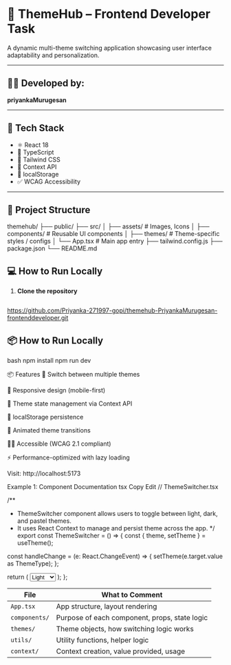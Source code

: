 # 🌈 ThemeHub – Frontend Developer Task

A dynamic multi-theme switching application showcasing user interface adaptability and personalization.

---

## 👨‍💻 Developed by:
**priyankaMurugesan**

---

## 🚀 Tech Stack

- ⚛️ React 18
- 📘 TypeScript
- 🎨 Tailwind CSS
- 🧠 Context API
- 💾 localStorage
- ✅ WCAG Accessibility

---

## 📂 Project Structure

themehub/
├── public/
├── src/
│ ├── assets/ # Images, Icons
│ ├── components/ # Reusable UI components
│ ├── themes/ # Theme-specific styles / configs
│ └── App.tsx # Main app entry
├── tailwind.config.js
├── package.json
└── README.md

## 💻 How to Run Locally

1. **Clone the repository**
   ```bash
https://github.com/Priyanka-271997-gopi/themehub-PriyankaMurugesan-frontenddeveloper.git

## 📦 How to Run Locally
bash
npm install
npm run dev

📦 Features
🎨 Switch between multiple themes

📱 Responsive design (mobile-first)

🧠 Theme state management via Context API

💾 localStorage persistence

🌈 Animated theme transitions

🧑‍🦯 Accessible (WCAG 2.1 compliant)

⚡ Performance-optimized with lazy loading

Visit: http://localhost:5173



 Example 1: Component Documentation
tsx
Copy
Edit
// ThemeSwitcher.tsx

/**
 * ThemeSwitcher component allows users to toggle between light, dark, and pastel themes.
 * It uses React Context to manage and persist theme across the app.
 */
export const ThemeSwitcher = () => {
  const { theme, setTheme } = useTheme();

  const handleChange = (e: React.ChangeEvent<HTMLSelectElement>) => {
    setTheme(e.target.value as ThemeType);
  };

  return (
    <select onChange={handleChange} value={theme}>
      <option value="light">Light</option>
      <option value="dark">Dark</option>
      <option value="pastel">Pastel</option>
    </select>
  );
};

| File          | What to Comment                               |
| ------------- | --------------------------------------------- |
| `App.tsx`     | App structure, layout rendering               |
| `components/` | Purpose of each component, props, state logic |
| `themes/`     | Theme objects, how switching logic works      |
| `utils/`      | Utility functions, helper logic               |
| `context/`    | Context creation, value provided, usage       |

